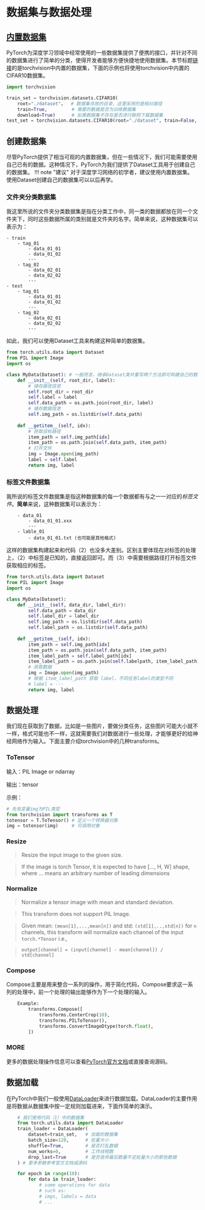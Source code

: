 # 数据集与数据处理
## [内置数据集](https://pytorch.org/vision/stable/datasets.html#built-in-datasets)
PyTorch为深度学习领域中经常使用的一些数据集提供了便携的接口，并针对不同的数据集进行了简单的分类，使得开发者能够方便快捷地使用数据集。本节标题[链接](https://pytorch.org/vision/stable/datasets.html#built-in-datasets)的是torchvision中内置的数据集，下面的示例也将使用torchvision中内置的CIFAR10数据集。
```python title='（1）使用CIFAR10数据集'
import torchvision

train_set = torchvision.datasets.CIFAR10(
    root="./dataset"，  # 数据集存放的目录，这里采用的是相对路径
    train=True,         # 需要的数据是否为训练数据集
    download=True)      # 如果数据集不存在是否进行联网下载数据集
test_set = torchvision.datasets.CIFAR10(root="./dataset", train=False, download=True)
```
## 创建数据集
尽管PyTorch提供了相当可观的内置数据集，但在一些情况下，我们可能需要使用自己已有的数据。这种情况下，PyTorch为我们提供了Dataset工具用于创建自己的数据集。
!!! note "建议"
    对于深度学习网络的初学者，建议使用内置数据集。使用Dataset创建自己的数据集可以以后再学。
### 文件夹分类数据集
我这里所说的文件夹分类数据集是指在分类工作中，同一类的数据都放在同一个文件夹下，同时这些数据所属的类别就是文件夹的名字。简单来说，这种数据集可以表示为：
```
- train
    - tag_01
        - data_01_01
        - data_01_02
        ···
    - tag_02
        - data_02_01
        - data_02_02
        ···
- test
    - tag_01
        - data_01_01
        - data_01_02
        ···
    - tag_02
        - data_02_01
        - data_02_02
        ···
```
如此，我们可以使用Dataset工具来构建这种简单的数据集。
```python title="（2）dataset示例01"
from torch.utils.data import Dataset
from PIL import Image
import os

class MyData(Dataset): # 一般而言，继承Dataset类并重写两个方法即可构建自己的数据集啦
    def __init__(self, root_dir, label):
        # 储存路径信息
        self.root_dir = root_dir
        self.label = label
        self.data_path = os.path.join(root_dir, label)
        # 储存数据信息
        self.img_path = os.listdir(self.data_path)
    
    def __getitem__(self, idx):
        # 获取目标路径
        item_path = self.img_path[idx]
        item_path = os.path.join(self.data_path, item_path)
        # 打开文件
        img = Image.open(img_path)
        label = self.label
        return img, label
```
### 标签文件数据集
我所说的标签文件数据集是指这种数据集的每一个数据都有与之一一对应的*标签文件*。**简单**来说，这种数据集可以表示为：
```
    - data_01
        - data_01_01.xxx
        ···
    - lable_01
        - data_01_01.txt (也可能是其他格式)
```
这样的数据集构建起来和代码（2）也没多大差别。区别主要体现在对标签的处理上，（2）中标签是已知的，直接返回即可。而（3）中需要根据路径打开标签文件获取相应的标签。
```python title="（3）dataset示例02"
from torch.utils.data import Dataset
from PIL import Image
import os

class MyData(Dataset):
    def __init__(self, data_dir, label_dir):
        self.data_path = data_dir
        self.label_dir = label_dir
        self.img_path = os.listdir(self.data_path)
        self.label_path = os.listdir(self.data_path)
    
    def __getitem__(self, idx):
        item_path = self.img_path[idx]
        item_path = os.path.join(self.data_path, item_path)
        item_label_path = self.label_path[idx]
        item_label_path = os.path.join(self.labelpath, item_label_path)
        # 获取数据
        img = Image.open(img_path)
        # 根据 item_label_path 获取 label，不同任务label的类型不同
        # label = ···
        return img, label
```
## 数据处理
我们现在获取到了数据，比如是一些图片，要做分类任务，这些图片可能大小就不一样，格式可能也不一样，这就需要我们对数据进行一些处理，才能够更好的给神经网络作为输入。下面主要介绍torchvision中的几种transforms。
### ToTensor
输入：PIL Image or ndarray

输出：tensor

示例：
```python title="（4）Totensor"
# 先有变量img为PIL类型
from torchvision import transforms as T
totensor = T.ToTensor() # 定义一个转换器对象
img = totensor(img)     # 可调用对象
```
### Resize
>Resize the input image to the given size.

>If the image is torch Tensor, it is expected to have [..., H, W] shape, where ... means an arbitrary number of leading dimensions
### Normalize
>Normalize a tensor image with mean and standard deviation.

>This transform does not support PIL Image.

>Given mean: ``(mean[1],...,mean[n])`` and std: ``(std[1],..,std[n])`` for ``n`` channels, this transform will normalize each channel of the input ``torch.*Tensor`` i.e.,

>``output[channel] = (input[channel] - mean[channel]) / std[channel]``
### Compose
Compose主要是用来整合一系列的操作，用于简化代码，Compose要求这一系列的处理中，前一个处理的输出能够作为下一个处理的输入。
```python title="（5）官方Compose示例"
    Example:
        transforms.Compose([
            transforms.CenterCrop(10),
            transforms.PILToTensor(),
            transforms.ConvertImageDtype(torch.float),
        ])
```
### MORE
更多的数据处理操作信息可以查看[PyTorch官方文档](https://pytorch.org/docs/stable/index.html)或直接查询源码。

## 数据加载
在PyTorch中我们一般使用[DataLoader](https://pytorch.org/docs/stable/data.html?highlight=dataloader#torch.utils.data.DataLoader)来进行数据加载。DataLoader的主要作用是将数据从数据集中按一定规则加载进来，下面作简单的演示。
```python title="（6）DataLoader的简单使用"
    # 我们使用代码（1）中的数据集
    from torch.utils.data import DataLoader
    train_loader = DataLoader(
        dataset=train_set,   # 加载的数据集
        batch_size=128,      # 批量大小
        shuffle=True,        # 是否打乱数据
        num_works=0,         # 工作线程数
        drop_last=True       # 是否舍弃最后数量不足批量大小的那些数据
    ) # 更多参数参考官方文档或源码

    for epoch in range(10):
        for data in train_loader:
            # some operations for data
            # such as:
            # imgs, labels = data
            # ...
```

